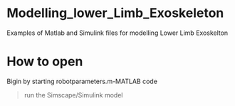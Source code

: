 # Modelling_lower_Limb_Exoskeleton
Examples of Matlab and Simulink files for modelling Lower Limb Exoskelton


# How to open

Bigin by starting robotparameters.m-MATLAB code
 >run the Simscape/Simulink model
